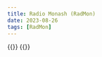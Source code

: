 ```yaml
---
title: Radio Monash (RadMon)
date: 2023-08-26
tags: [RadMon]
---
```

{{<youtube id="T0oav_k5ZlY">}}
{{<youtube type="short" id="We9uCvzGWbU">}}